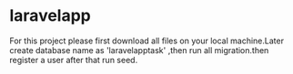 # laravelapp
For this project please first download all files on your local machine.Later create database name as 'laravelapptask' ,then run all migration.then register a user after that run seed. 
